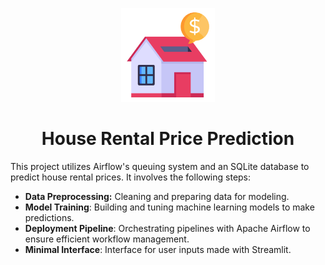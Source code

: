 <p align = 'center'>
<img width=150 src='reports/house_price.png'>
</p>

<h1 align= 'center'>House Rental Price Prediction</h1>

This project utilizes Airflow's queuing system and an SQLite database to predict house rental prices. It involves the following steps:

- **Data Preprocessing:** Cleaning and preparing data for modeling.
- **Model Training**: Building and tuning machine learning models to make predictions.
- **Deployment Pipeline**: Orchestrating pipelines with Apache Airflow to ensure efficient workflow management.
- **Minimal Interface**: Interface for user inputs made with Streamlit.

<!-- <h2>Running</h2> -->
